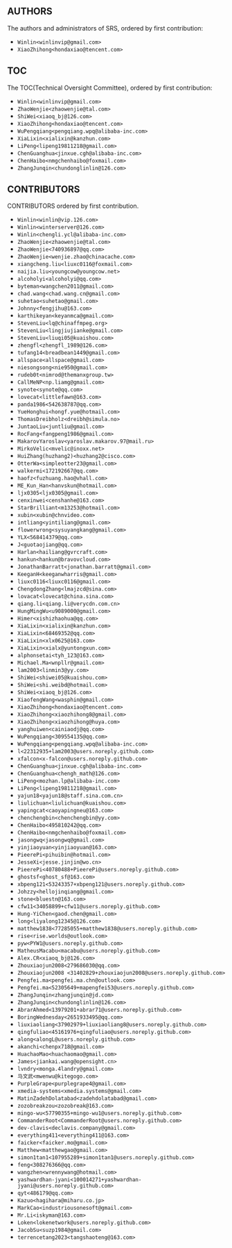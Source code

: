 ## AUTHORS

The authors and administrators of SRS, ordered by first contribution:

- `Winlin<winlinvip@gmail.com>`
- `XiaoZhihong<hondaxiao@tencent.com>`

## TOC

The TOC(Technical Oversight Committee), ordered by first contribution:

- `Winlin<winlinvip@gmail.com>`
- `ZhaoWenjie<zhaowenjie@tal.com>`
- `ShiWei<xiaoq_bj@126.com>`
- `XiaoZhihong<hondaxiao@tencent.com>`
- `WuPengqiang<pengqiang.wpq@alibaba-inc.com>`
- `XiaLixin<xialixin@kanzhun.com>`
- `LiPeng<lipeng19811218@gmail.com>`
- `ChenGuanghua<jinxue.cgh@alibaba-inc.com>`
- `ChenHaibo<nmgchenhaibo@foxmail.com>`
- `ZhangJunqin<chundonglinlin@126.com>`

## CONTRIBUTORS

CONTRIBUTORS ordered by first contribution.

* `Winlin<winlin@vip.126.com>`
* `Winlin<winterserver@126.com>`
* `Winlin<chengli.ycl@alibaba-inc.com>`
* `ZhaoWenjie<zhaowenjie@tal.com>`
* `ZhaoWenjie<740936897@qq.com>`
* `ZhaoWenjie<wenjie.zhao@chinacache.com>`
* `xiangcheng.liu<liuxc0116@foxmail.com>`
* `naijia.liu<youngcow@youngcow.net>`
* `alcoholyi<alcoholyi@qq.com>`
* `byteman<wangchen2011@gmail.com>`
* `chad.wang<chad.wang.cn@gmail.com>`
* `suhetao<suhetao@gmail.com>`
* `Johnny<fengjihu@163.com>`
* `karthikeyan<keyanmca@gmail.com>`
* `StevenLiu<lq@chinaffmpeg.org>`
* `StevenLiu<lingjiujianke@gmail.com>`
* `StevenLiu<liuqi05@kuaishou.com>`
* `zhengfl<zhengfl_1989@126.com>`
* `tufang14<breadbean1449@gmail.com>`
* `allspace<allspace@gmail.com>`
* `niesongsong<nie950@gmail.com>`
* `rudeb0t<nimrod@themanxgroup.tw>`
* `CallMeNP<np.liamg@gmail.com>`
* `synote<synote@qq.com>`
* `lovecat<littlefawn@163.com>`
* `panda1986<542638787@qq.com>`
* `YueHonghui<hongf.yue@hotmail.com>`
* `ThomasDreibholz<dreibh@simula.no>`
* `JuntaoLiu<juntliu@gmail.com>`
* `RocFang<fangpeng1986@gmail.com>`
* `MakarovYaroslav<yaroslav.makarov.97@mail.ru>`
* `MirkoVelic<mvelic@inoxx.net>`
* `HuiZhang(huzhang2)<huzhang2@cisco.com>`
* `OtterWa<simpleotter23@gmail.com>`
* `walkermi<172192667@qq.com>`
* `haofz<fuzhuang.hao@vhall.com>`
* `ME_Kun_Han<hanvskun@hotmail.com>`
* `ljx0305<ljx0305@gmail.com>`
* `cenxinwei<censhanhe@163.com>`
* `StarBrilliant<m13253@hotmail.com>`
* `xubin<xubin@chnvideo.com>`
* `intliang<yintiliang@gmail.com>`
* `flowerwrong<sysuyangkang@gmail.com>`
* `YLX<568414379@qq.com>`
* `J<guotaojiang@qq.com>`
* `Harlan<hailiang@gvrcraft.com>`
* `hankun<hankun@bravovcloud.com>`
* `JonathanBarratt<jonathan.barratt@gmail.com>`
* `KeeganH<keeganwharris@gmail.com>`
* `liuxc0116<liuxc0116@gmail.com>`
* `ChengdongZhang<lmajzcd@sina.com>`
* `lovacat<lovecat@china.sina.com>`
* `qiang.li<qiang.li@verycdn.com.cn>`
* `HungMingWu<u9089000@gmail.com>`
* `Himer<xishizhaohua@qq.com>`
* `XiaLixin<xialixin@kanzhun.com>`
* `XiaLixin<68469352@qq.com>`
* `XiaLixin<xlx0625@163.com>`
* `XiaLixin<xialx@yuntongxun.com>`
* `alphonsetai<tyh_123@163.com>`
* `Michael.Ma<wnpllr@gmail.com>`
* `lam2003<linmin3@yy.com>`
* `ShiWei<shiwei05@kuaishou.com>`
* `ShiWei<shi.weibd@hotmail.com>`
* `ShiWei<xiaoq_bj@126.com>`
* `XiaofengWang<wasphin@gmail.com>`
* `XiaoZhihong<hondaxiao@tencent.com>`
* `XiaoZhihong<xiaozhihong8@gmail.com>`
* `XiaoZhihong<xiaozhihong@huya.com>`
* `yanghuiwen<cainiaodj@qq.com>`
* `WuPengqiang<309554135@qq.com>`
* `WuPengqiang<pengqiang.wpq@alibaba-inc.com>`
* `l<22312935+lam2003@users.noreply.github.com>`
* `xfalcon<x-falcon@users.noreply.github.com>`
* `ChenGuanghua<jinxue.cgh@alibaba-inc.com>`
* `ChenGuanghua<chengh_math@126.com>`
* `LiPeng<mozhan.lp@alibaba-inc.com>`
* `LiPeng<lipeng19811218@gmail.com>`
* `yajun18<yajun18@staff.sina.com.cn>`
* `liulichuan<liulichuan@kuaishou.com>`
* `yapingcat<caoyapingneu@163.com>`
* `chenchengbin<chenchengbin@yy.com>`
* `ChenHaibo<495810242@qq.com>`
* `ChenHaibo<nmgchenhaibo@foxmail.com>`
* `jasongwq<jasongwq@gmail.com>`
* `yinjiaoyuan<yinjiaoyuan@163.com>`
* `PieerePi<pihuibin@hotmail.com>`
* `JesseXi<jesse.jinjin@wo.cn>`
* `PieerePi<40780488+PieerePi@users.noreply.github.com>`
* `ghostsf<ghost_sf@163.com>`
* `xbpeng121<53243357+xbpeng121@users.noreply.github.com>`
* `Johzzy<hellojinqiang@gmail.com>`
* `stone<bluestn@163.com>`
* `cfw11<34058899+cfw11@users.noreply.github.com>`
* `Hung-YiChen<gaod.chen@gmail.com>`
* `long<liyalong12345@126.com>`
* `matthew1838<77285055+matthew1838@users.noreply.github.com>`
* `rise<rise.worlds@outlook.com>`
* `pyw<PYW1@users.noreply.github.com>`
* `MatheusMacabu<macabu@users.noreply.github.com>`
* `Alex.CR<xiaoq_bj@126.com>`
* `Zhouxiaojun2008<279686030@qq.com>`
* `Zhouxiaojun2008 <31402829+zhouxiaojun2008@users.noreply.github.com>`
* `Pengfei.ma<pengfei.ma.chn@outlook.com>`
* `Pengfei.ma<52305649+mapengfei53@users.noreply.github.com>`
* `ZhangJunqin<zhangjunqin@jd.com>`
* `ZhangJunqin<chundonglinlin@126.com>`
* `AbrarAhmed<13979201+abrar71@users.noreply.github.com>`
* `BoringWednesday<2651933495@qq.com>`
* `liuxiaoliang<37902979+liuxiaoliang8@users.noreply.github.com>`
* `qingfuliao<45161976+qingfuliao@users.noreply.github.com>`
* `along<alongL@users.noreply.github.com>`
* `akanchi<chenpx718@gmail.com>`
* `HuachaoMao<huachaomao@gmail.com>`
* `James<jiankai.wang@opensight.cn>`
* `lvndry<monga.4landry@gmail.com>`
* `马文武<mwenwu@kitegogo.com>`
* `PurpleGrape<purplegrape4@gmail.com>`
* `xmedia-systems<xmedia.systems@gmail.com>`
* `MatinZadehDolatabad<zadehdolatabad@gmail.com>`
* `zozobreakzou<zozobreak@163.com>`
* `mingo-wu<57790355+mingo-wu1@users.noreply.github.com>`
* `CommanderRoot<CommanderRoot@users.noreply.github.com>`
* `dev-clavis<declavis.company@gmail.com>`
* `everything411<everything411@163.com>`
* `faicker<faicker.mo@gmail.com>`
* `Matthew<matthewgao@gmail.com>`
* `simon1tan1<107955289+simon1tan1@users.noreply.github.com>`
* `feng<308276366@qq.com>`
* `wangzhen<wrennywang@hotmail.com>`
* `yashwardhan-jyani<100014271+yashwardhan-jyani@users.noreply.github.com>`
* `qyt<486179@qq.com>`
* `Kazuo<hagihara@miharu.co.jp>`
* `MarkCao<industriousonesoft@gmail.com>`
* `Mr.Li<iskyman@163.com>`
* `Loken<lokenetwork@users.noreply.github.com>`
* `JacobSu<suzp1984@gmail.com>`
* `terrencetang2023<tangshaoteng@163.com>`


